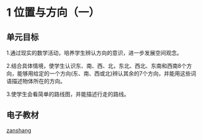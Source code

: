 # 1 位置与方向（一）

## 单元目标

1.通过现实的数学活动，培养学生辨认方向的意识，进一步发展空间观念。

2.结合具体情境，使学生认识东、南、西、北，东北、西北、东南和西南8个方向，能够用给定的一个方向(东、南、西或北)辨认其余的7个方向，并能用这些词语描述物体所在的方向。

3.使学生会看简单的路线图，并能描述行走的路线。

## 电子教材

<Epep grade="xxsx3b" :pep="1221001302141" :pages="2" :paged="10" ></Epep>

[zanshang](../res/zanshang.md ':include')